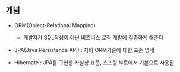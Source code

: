 ## 개념
- ORM(Object-Relational Mapping)
	- 개발자가 SQL작성이 아닌 비즈니스 로직 개발에 집중하게 해준다

- JPA(Java Persistence API) : 자바 ORM기술에 대한 표준 명세
- Hibernate : JPA를 구현한 사실상 표준, 스프링 부트에서 기본으로 사용된
